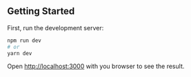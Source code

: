 ## Getting Started

First, run the development server:

```bash
npm run dev
# or
yarn dev
```

Open [http://localhost:3000](http://localhost:3000) with you browser to see the result.
